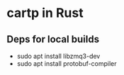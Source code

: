 # cartp in Rust


## Deps for local builds

- sudo apt install libzmq3-dev
- sudo apt install protobuf-compiler

<!-- curl -XPOST "http://localhost:8086/query" --data-urlencode "q=CREATE DATABASE metrics" -u admin:admin -->

<!-- sudo -u $USER ./build.sh && docker-compose -f docker-compose-local-test.yaml up -->
<!-- docker-compose -f docker-compose-local-test.yaml down -->

<!-- docker-compose -f docker-compose-local-test.yaml down && sudo -u $USER ./build.sh && docker-compose -f docker-compose-local-test.yaml up --scale cartp-tp-rust-0=10 --scale cartp-tp-rust-1=10 --scale cartp-tp-rust-2=10 --scale cartp-tp-rust-3=10 --scale cartp-tp-rust-4=10 -->